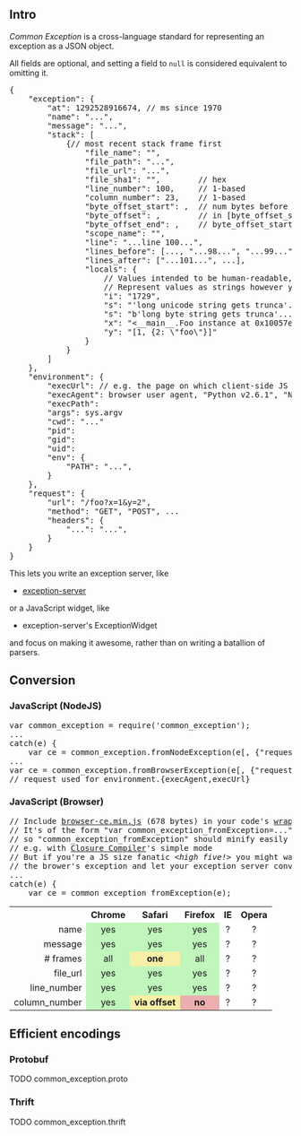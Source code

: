 
## Intro

*Common Exception* is a cross-language standard for representing an exception as a JSON object.

All fields are optional, and setting a field to <code>null</code> is considered equivalent to omitting it.

<pre>
{
    "exception": {
        "at": 1292528916674, // ms since 1970
        "name": "...",
        "message": "...",
        "stack": [
            {// most recent stack frame first
                "file_name": "",
                "file_path": "...",
                "file_url": "...",
                "file_sha1": "",        // hex
                "line_number": 100,     // 1-based
                "column_number": 23,    // 1-based
                "byte_offset_start": ,  // num bytes before relevant part
                "byte_offset": ,        // in [byte_offset_start, byte_offset_end]
                "byte_offset_end": ,    // byte_offset_start + len(relevant part)
                "scope_name": "",
                "line": "...line 100...",
                "lines_before": [..., "...98...", "...99..."],
                "lines_after": ["...101...", ...],
                "locals": {
                    // Values intended to be human-readable, not machine-readable
                    // Represent values as strings however you see fit, e.g.
                    "i": "1729",
                    "s": "'long unicode string gets trunca'...",
                    "s": "b'long byte string gets trunca'...",
                    "x": "&lt;__main__.Foo instance at 0x10057e128&gt;",
                    "y": "[1, {2: \"foo\"}]"
                }
            }
        ]
    },
    "environment": {
        "execUrl": // e.g. the page on which client-side JS is being run
        "execAgent": browser user agent, "Python v2.6.1", "NodeJS v0.3.1", ...
        "execPath": 
        "args": sys.argv
        "cwd": "..."
        "pid": 
        "gid": 
        "uid": 
        "env": {
            "PATH": "...",
        }
    },
    "request": {
        "url": "/foo?x=1&amp;y=2",
        "method": "GET", "POST", ...
        "headers": {
            "...": "...",
        }
    }
}
</pre>


This lets you write an exception server, like

* [exception-server](https://github.com/andrewschaaf/exception-server)

or a JavaScript widget, like

* exception-server's ExceptionWidget

and focus on making it awesome, rather than on writing a batallion of parsers.

## Conversion

<!--
### Python
<pre>
import common_exception
...
ce = common_exception.fromExceptionText(text)
# -> {"exception":...}
...
except Exception:
    ce = common_exception.fromCurrentException()
    # -> {"exception":..., "environment":...}
...
ce = common_exception.fromCurrentException(djangoRequest=request)
# -> {"exception":..., "environment":..., "request":...}
</pre>

### Ruby

TODO
-->

### JavaScript (NodeJS)
<pre>
var common_exception = require('common_exception');
...
catch(e) {
    var ce = common_exception.fromNodeException(e[, {"request":request}]);
...
var ce = common_exception.fromBrowserException(e[, {"request":request}]);
// request used for environment.{execAgent,execUrl}
</pre>

### JavaScript (Browser)

<pre>
// Include <a href="https://github.com/andrewschaaf/common-exception/raw/master/javascript/browser-ce.min.js">browser-ce.min.js</a> (678 bytes) in your code's <a href="http://www.slideshare.net/jeresig/building-a-javascript-library/19">wrapper function</a>.
// It's of the form "var common_exception_fromException=..."
// so "common_exception_fromException" should minify easily
// e.g. with <a href="http://code.google.com/closure/compiler/">Closure Compiler</a>'s simple mode
// But if you're a JS size fanatic <i>&lt;high five!&gt;</i> you might want to just JSON
// the brower's exception and let your exception server convert it to CE
...
catch(e) {
    var ce = common_exception_fromException(e);
</pre>

<table style="border-spacing: 0;">
    <tr>
        <th></th>
        <th>Chrome</th>
        <th>Safari</th>
        <th>Firefox</th>
        <th>IE</th>
        <th>Opera</th>
    </tr>
    <tr>
        <td style="text-align: right">name</td>
<!-- Chrome--><td style="text-align: center; background: #C0F5BC;">yes</td>
<!-- Safari--><td style="text-align: center; background: #C0F5BC;">yes</td>
<!--Firefox--><td style="text-align: center; background: #C0F5BC;">yes</td>
<!--     IE--><td style="text-align: center; background: #FFFFFF;">?</td>
<!--  Opera--><td style="text-align: center; background: #FFFFFF;">?</td>
    </tr>
    <tr>
        <td style="text-align: right">message</td>
<!-- Chrome--><td style="text-align: center; background: #C0F5BC;">yes</td>
<!-- Safari--><td style="text-align: center; background: #C0F5BC;">yes</td>
<!--Firefox--><td style="text-align: center; background: #C0F5BC;">yes</td>
<!--     IE--><td style="text-align: center; background: #FFFFFF;">?</td>
<!--  Opera--><td style="text-align: center; background: #FFFFFF;">?</td>
    </tr>
    <tr>
        <td style="text-align: right"># frames</td>
<!-- Chrome--><td style="text-align: center; background: #C0F5BC;">all</td>
<!-- Safari--><td style="text-align: center; background: #F6F0A6;"><b>one</b></td>
<!--Firefox--><td style="text-align: center; background: #C0F5BC;">all</td>
<!--     IE--><td style="text-align: center; background: #FFFFFF;">?</td>
<!--  Opera--><td style="text-align: center; background: #FFFFFF;">?</td>
    </tr>
    <tr>
        <td style="text-align: right">file_url</td>
<!-- Chrome--><td style="text-align: center; background: #C0F5BC;">yes</td>
<!-- Safari--><td style="text-align: center; background: #C0F5BC;">yes</td>
<!--Firefox--><td style="text-align: center; background: #C0F5BC;">yes</td>
<!--     IE--><td style="text-align: center; background: #FFFFFF;">?</td>
<!--  Opera--><td style="text-align: center; background: #FFFFFF;">?</td>
    </tr>
    <tr>
        <td style="text-align: right">line_number</td>
<!-- Chrome--><td style="text-align: center; background: #C0F5BC;">yes</td>
<!-- Safari--><td style="text-align: center; background: #C0F5BC;">yes</td>
<!--Firefox--><td style="text-align: center; background: #C0F5BC;">yes</td>
<!--     IE--><td style="text-align: center; background: #FFFFFF;">?</td>
<!--  Opera--><td style="text-align: center; background: #FFFFFF;">?</td>
    </tr>
    <tr>
        <td style="text-align: right">column_number</td>
<!-- Chrome--><td style="text-align: center; background: #C0F5BC;">yes</td>
<!-- Safari--><td style="text-align: center; background: #F6F0A6;"><b>via offset</b></td>
<!--Firefox--><td style="text-align: center; background: #EAAFAE;"><b>no</b></td>
<!--     IE--><td style="text-align: center; background: #FFFFFF;">?</td>
<!--  Opera--><td style="text-align: center; background: #FFFFFF;">?</td>
    </tr>
</table>


## Efficient encodings

### Protobuf

TODO common_exception.proto

### Thrift

TODO common_exception.thrift

